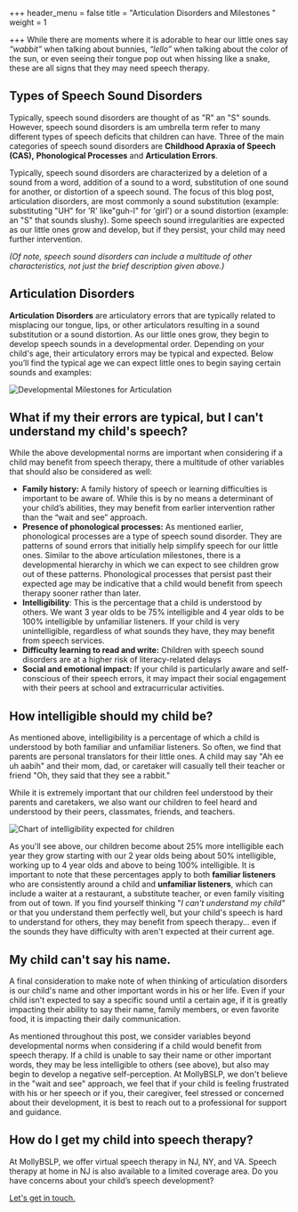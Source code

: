 +++
header_menu = false
title = "Articulation Disorders and Milestones "
weight = 1

+++
While there are moments where it is adorable to hear our little ones say _“wabbit”_ when talking about bunnies, _“lello”_ when talking about the color of the sun, or even seeing their tongue pop out when hissing like a snake, these are all signs that they may need speech therapy.

## Types of Speech Sound Disorders

Typically, speech sound disorders are thought of as "R" an "S" sounds. However, speech sound disorders is am umbrella term refer to many different types of  speech deficits that children can have. Three of the main categories of speech sound disorders are **Childhood Apraxia of Speech (CAS),** **Phonological Processes** and **Articulation Errors**.

Typically, speech sound disorders are characterized by a deletion of a sound from a word, addition of a sound to a word, substitution of one sound for another, or distortion of a speech sound. The focus of this blog post, articulation disorders, are most commonly a sound substitution (example: substituting "UH" for 'R' like"guh-l" for 'girl') or a sound distortion (example: an "S" that sounds slushy).  Some speech sound irregularities are expected as our little ones grow and develop, but if they persist, your child may need further intervention.

_(Of note, speech sound disorders can include a multitude of other characteristics, not just the brief description given above.)_

## Articulation Disorders

**Articulation** **Disorders** are articulatory errors that are typically related to misplacing our tongue, lips, or other articulators resulting in a sound substitution or a sound distortion. As our little ones grow, they begin to develop speech sounds in a developmental order. Depending on your child's age, their articulatory errors may be typical and expected. Below you’ll find the typical age we can expect little ones to begin saying certain sounds and examples:

![Developmental Milestones for Articulation](/uploads/articulation-speech-milestones.png "Speech Milestones")

## What if my their errors are typical, but I can't understand my child's speech?

While the above developmental norms are important when considering if a child may benefit from speech therapy, there a multitude of other variables that should also be considered as well:

* **Family history:** A family history of speech or learning difficulties is important to be aware of. While this is by no means a determinant of your child’s abilities, they may benefit from earlier intervention rather than the “wait and see” approach.
* **Presence of phonological processes:** As mentioned earlier, phonological processes are a type of speech sound disorder. They are patterns of sound errors that initially help simplify speech for our little ones. Similar to the above articulation milestones, there is a developmental hierarchy in which we can expect to see children grow out of these patterns. Phonological processes that persist past their expected age may be indicative that a child would benefit from speech therapy sooner rather than later.
* **Intelligibility**: This is the percentage that a child is understood by others. We want 3 year olds to be 75% intelligible and 4 year olds to be 100% intelligible by unfamiliar listeners. If your child is very unintelligible, regardless of what sounds they have, they may benefit from speech services.
* **Difficulty learning to read and write:** Children with speech sound disorders are at a higher risk of literacy-related delays
* **Social and emotional impact:** If your child is particularly aware and self-conscious of their speech errors, it may impact their social engagement with their peers at school and extracurricular activities.

## How intelligible should my child be?

As mentioned above, intelligibility is a percentage of which a child is understood by both familiar and unfamiliar listeners. So often, we find that parents are personal translators for their little ones. A child may say "Ah ee uh aabih" and their mom, dad, or caretaker will casually tell their teacher or friend "Oh, they said that they see a rabbit."

While it is extremely important that our children feel understood by their parents and caretakers, we also want our children to feel heard and understood by their peers, classmates, friends, and teachers.

![Chart of intelligibility expected for children](/uploads/intelligibility-rates-for-kids.png "Percent Intelligible for kids")

As you'll see above, our children become about 25% more intelligible each year they grow starting with our 2 year olds being about 50% intelligible, working up to 4 year olds and above to being 100% intelligible. It is important to note that these percentages apply to both **familiar listeners** who are consistently around a child and **unfamiliar listeners**, which can include a waiter at a restaurant, a substitute teacher, or even family visiting from out of town. If you find yourself thinking "_I can't understand my child"_ or that you understand them perfectly well, but your child's speech is hard to understand for others, they may benefit from speech therapy... even if the sounds they have difficulty with aren't expected at their current age.

## My child can't say his name.

A final consideration to make note of when thinking of articulation disorders is our child's name and other important words in his or her life. Even if your child isn't expected to say a specific sound until a certain age, if it is greatly impacting their ability to say their name, family members, or even favorite food, it is impacting their daily communication.

As mentioned throughout this post, we consider variables beyond developmental norms when considering if a child would benefit from speech therapy. If a child is unable to say their name or other important words, they may be less intelligible to others (see above), but also may begin to develop a negative self-perception. At MollyBSLP, we don't believe in the "wait and see" approach, we feel that if your child is feeling frustrated with his or her speech or if you, their caregiver, feel stressed or concerned about their development, it is best to reach out to a professional for support and guidance.

## How do I get my child into speech therapy?

At MollyBSLP, we offer virtual speech therapy in NJ, NY, and VA. Speech therapy at home in NJ is also available to a limited coverage area. Do you have concerns about your child’s speech development?

[Let's get in touch.](/#let-s-get-in-touch)